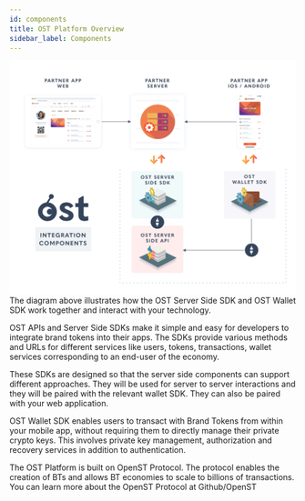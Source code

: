 ```yaml
---
id: components
title: OST Platform Overview
sidebar_label: Components
---
```


![platform-interaction](/platform/docs/assets/Platform-Integrations.jpg)
The diagram above illustrates how the OST Server Side SDK and OST Wallet SDK work together and interact with your technology.

OST APIs and Server Side SDKs make it simple and easy for developers to integrate brand tokens into their apps. The SDKs provide various methods and URLs for different services like users, tokens, transactions, wallet services corresponding to an end-user of the economy.

These SDKs are designed so that the server side components can support different approaches. They will be used for server to server interactions and they will be paired with the relevant wallet SDK. They can also be paired with your web application.

OST Wallet SDK enables users to transact with Brand Tokens from within your mobile app, without requiring them to directly manage their private crypto keys. This involves private key management, authorization and recovery services in addition to authentication.

The OST Platform is built on OpenST Protocol. The protocol enables the creation of BTs and allows BT economies to scale to billions of transactions. You can learn more about the OpenST Protocol at Github/OpenST